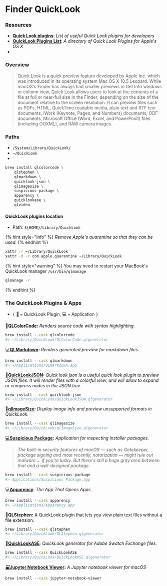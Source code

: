 # Finder QuickLook

### Resources

* [**Quick Look plugins**](https://github.com/sindresorhus/quick-look-plugins): _List of useful Quick Look plugins for developers_
* [**QuickLook Plugins List**](https://www.quicklookplugins.com/): _A directory of Quick Look Plugins for Apple's OS X_
*

### Overview

> Quick Look is a quick preview feature developed by Apple Inc. which was introduced in its operating system Mac OS X 10.5 Leopard. While macOS's Finder has always had smaller previews in Get Info windows or column view, Quick Look allows users to look at the contents of a file at full or near-full size in the Finder, depending on the size of the document relative to the screen resolution. It can preview files such as PDFs, HTML, QuickTime readable media, plain text and RTF text documents, iWork (Keynote, Pages, and Numbers) documents, ODF documents, Microsoft Office (Word, Excel, and PowerPoint) files (including OOXML), and RAW camera images.

### Paths

* `/System/Library/QuickLook/`
* `~/QuickLook`
*

```bash
brew install qlcolorcode \
    qlstephen \
    qlmarkdown \
    quicklook-json \
    qlimagesize \
    suspicious-package \
    apparency \
    quicklookase \
    qlvideo
```



#### QuickLook plugins location

* Path: `${HOME}/Library/QuickLook`

{% hint style="info" %}
_Remove Apple's quarantine so that they can be used._
{% endhint %}

```bash
xattr -r ~/Library/QuickLook
xattr -d -r com.apple.quarantine ~/Library/QuickLook
```

{% hint style="warning" %}
You may need to restart your MacBook's QuickLook manager `/usr/bin/qlmanage`

```bash
qlmanage -r
```
{% endhint %}



### The QuickLook Plugins & Apps

* &#x20;`{` 🔌 `=` QuickLook Plugin, 💻 `=` Application `}`&#x20;



🔌[**QLColorCode**](https://whomwah.github.io/qlstephen/)**:** _Renders source code with syntax highlighting._

```bash
brew install --cask qlcolorcode
#> ~/Library/QuickLook/QLColorCode.qlgenerator
```

💻[**QLMarkdown**](https://github.com/sbarex/QLMarkdown)**:** _Renders generated preview for markdown files._

```bash
brew install --cask qlmarkdown
#> ~/Applications/QLMarkdown.app
```

🔌[**QuickLookJSON**](http://www.sagtau.com/quicklookjson.html)**:** _Quick look json is a useful quick look plugin to preview JSON files. It will render files with a colorful view, and will allow to expand or compress nodes in the JSON tree._

```bash
brew install --cask quicklook-json
#> ~/Library/QuickLook/QuickLookJSON.qlgenerator
```

🔌[**qlImageSize**](https://github.com/Nyx0uf/qlImageSize)**:** _Display image info and preview unsupported formats in QuickLook._

```bash
brew install --cask qlimagesize
#> ~/Library/QuickLook/qlImageSize.qlgenerator
```

[💻**Suspicious Package**](https://www.mothersruin.com/software/SuspiciousPackage/)**:** _Application for inspecting installer packages._&#x20;

> _The built-in security features of macOS — such as Gatekeeper, package signing and most recently, notarization — might rule out malware ... if you're lucky. But there's still a huge gray area between that and a well-designed package._

```bash
brew install --cask suspicious-package
#> Applications/Suspicious Package.app
```

💻[**Apparency**](https://www.mothersruin.com/software/Apparency/): _The App That Opens Apps._&#x20;

```bash
brew install --cask apparency
#> ~/Applications/Apparency.app
```

**🔌**[**QLStephen**](https://whomwah.github.io/qlstephen/)**:** A QuickLook plugin that lets you view plain text files without a file extension.

```bash
brew install --cask qlstephen
#> ~/Library/QuickLook/QLStephen.qlgenerator
```

**🔌**[**QuickLookASE**](https://github.com/rsodre/QuickLookASE)_: QuickLook generator for Adobe Swatch Exchange files._

```bash
brew install --cask QuickLookASE
#> ~/Library/QuickLook/QuickLookASE.qlgenerator
```

[_**💻**_**Jupyter Notebook Viewer**](https://github.com/tuxu/nbviewer-app)**:** _A Jupyter notebook viewer for macOS_

```bash
brew install --cask jupyter-notebook-viewer
```




